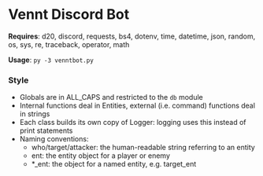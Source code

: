 # Vennt Discord Bot

**Requires**: d20, discord, requests, bs4, dotenv, time, datetime, json, random, os, sys, re, traceback, operator, math


**Usage**: `py -3 venntbot.py`


### Style

- Globals are in ALL_CAPS and restricted to the `db` module
- Internal functions deal in Entities, external (i.e. command) functions deal in strings
- Each class builds its own copy of Logger: logging uses this instead of print statements
- Naming conventions:
  - who/target/attacker: the human-readable string referring to an entity
  - ent: the entity object for a player or enemy
  - *_ent: the object for a named entity, e.g. target_ent
